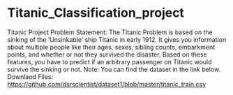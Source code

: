 # Titanic_Classification_project
Titanic Project Problem Statement:  The Titanic Problem is based on the sinking of the ‘Unsinkable’ ship Titanic in early 1912. It gives you information about multiple people like their ages, sexes, sibling counts, embarkment points, and whether or not they survived the disaster. Based on these features, you have to predict if an arbitrary passenger on Titanic would survive the sinking or not.   Note: You can find the dataset in the link below. Downlaod Files: https://github.com/dsrscientist/dataset1/blob/master/titanic_train.csv
